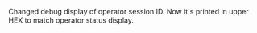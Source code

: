 Changed debug display of operator session ID. Now it's printed in upper HEX to match operator status display.